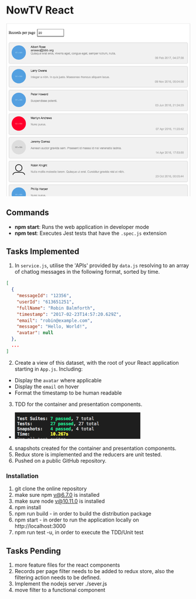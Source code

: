 # NowTV React

![Screen-shot](./public/sc1.png)

## Commands

- **npm start**: Runs the web application in developer mode
- **npm test**: Executes Jest tests that have the `.spec.js` extension

## Tasks Implemented


1. In `service.js`, utilise the 'APIs' provided by `data.js` resolving to an array of chatlog messages in the following format, sorted by time.

```json
[
  {
    "messageId": "12356",
    "userId": "613651251",
    "fullName": "Robin Balmforth",
    "timestamp": "2017-02-23T14:57:20.629Z",
    "email": "robin@example.com",
    "message": "Hello, World!",
    "avatar": null
  },
  ...
]
```

2. Create a view of this dataset, with the root of your React application starting in `App.js`. Including:
  - Display the `avatar` where applicable
  - Display the `email` on hover
  - Format the timestamp to be human readable

3. TDD for the container and presentation components.
  - ![TDD](./public/tdd.png)
4. snapshots created for the container and presentation components.
5. Redux store is implemented and the reducers are unit tested.
6. Pushed on a public GitHub repository.

### Installation

1. git clone the online repository
2. make sure npm v@6.7.0 is installed
3. make sure node v@10.11.0 is installed
4. npm install
5. npm run build -  in order to build the distribution package
6. npm start - in order to run the application locally on http://localhost:3000
7. npm run test -u, in order to execute the TDD/Unit test 


## Tasks Pending

1. more feature files for the react components
2. Records per page filter needs to be added to redux store,  also the filtering action needs to be defined.
3. Implement the nodejs server ./sever.js
4. move filter to a functional component


